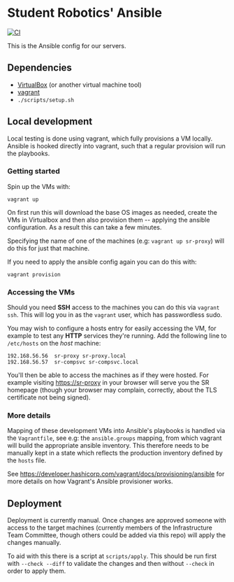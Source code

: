# Student Robotics' Ansible

[![CI](https://github.com/RealOrangeOne/srobo-server-web/actions/workflows/ci.yml/badge.svg)](https://github.com/RealOrangeOne/srobo-server-web/actions/workflows/ci.yml)

This is the Ansible config for our servers.

## Dependencies

- [VirtualBox](https://www.virtualbox.org/) (or another virtual machine tool)
- [vagrant](https://www.vagrantup.com/)
- `./scripts/setup.sh`

## Local development

Local testing is done using vagrant, which fully provisions a VM locally. Ansible is hooked directly into vagrant, such that a regular provision will run the playbooks.

### Getting started

Spin up the VMs with:

```
vagrant up
```

On first run this will download the base OS images as needed, create the VMs in
Virtualbox and then also provision them -- applying the ansible configuration.
As a result this can take a few minutes.

Specifying the name of one of the machines (e.g: `vagrant up sr-proxy`) will
do this for just that machine.

If you need to apply the ansible config again you can do this with:

```
vagrant provision
```

### Accessing the VMs

Should you need **SSH** access to the machines you can do this via `vagrant ssh`.
This will log you in as the `vagrant` user, which has passwordless sudo.

You may wish to configure a hosts entry for easily accessing the VM, for example
to test any **HTTP** services they're running. Add the following line to
`/etc/hosts` on the *host* machine:

```
192.168.56.56  sr-proxy sr-proxy.local
192.168.56.57  sr-compsvc sr-compsvc.local
```

You'll then be able to access the machines as if they were hosted. For example
visiting <https://sr-proxy> in your browser will serve you the SR homepage
(though your browser may complain, correctly, about the TLS certificate not
being signed).

### More details

Mapping of these development VMs into Ansible's playbooks is handled via the `Vagrantfile`, see e.g: the `ansible.groups` mapping, from which vagrant will build the appropriate ansible inventory. This therefore needs to be manually kept in a state which reflects the production inventory defined by the `hosts` file.

See <https://developer.hashicorp.com/vagrant/docs/provisioning/ansible> for more details on how Vagrant's Ansible provisioner works.

## Deployment

Deployment is currently manual. Once changes are approved someone with access to
the target machines (currently members of the Infrastructure Team Committee,
though others could be added via this repo) will apply the changes manually.

To aid with this there is a script at `scripts/apply`. This should be run first
with `--check --diff` to validate the changes and then without `--check` in
order to apply them.
